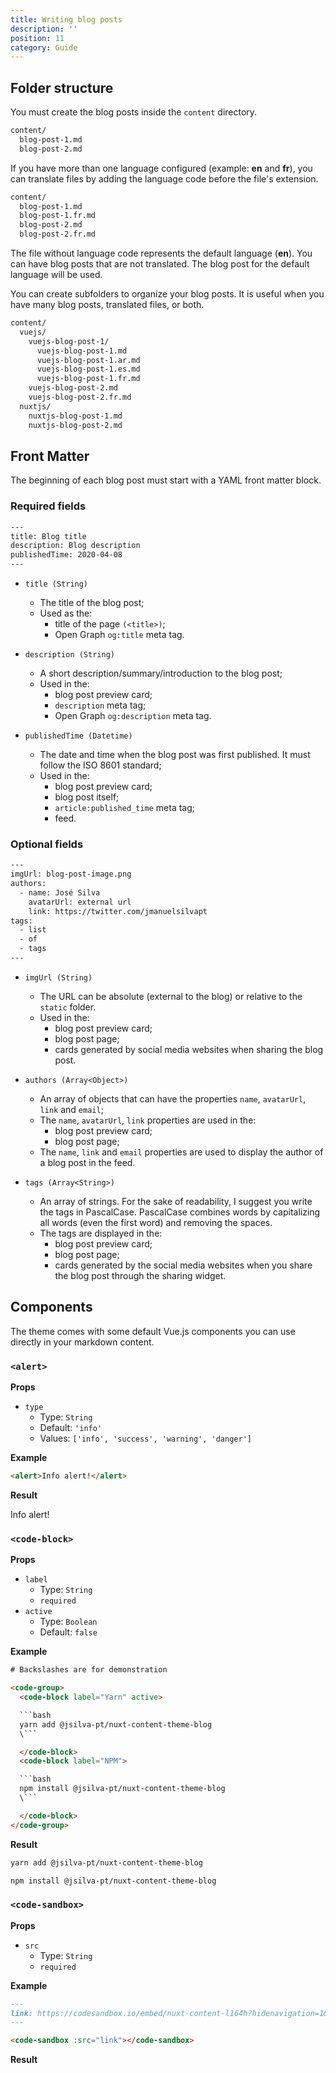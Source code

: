 ```yaml
---
title: Writing blog posts
description: ''
position: 11
category: Guide
---
```


## Folder structure

You must create the blog posts inside the `content` directory.

```bash
content/
  blog-post-1.md
  blog-post-2.md
```

If you have more than one language configured (example: **en** and **fr**), you can translate files by adding the language code before the file's extension.

```bash
content/
  blog-post-1.md
  blog-post-1.fr.md
  blog-post-2.md
  blog-post-2.fr.md
```

The file without language code represents the default language (**en**). You can have blog posts that are not translated. The blog post for the default language will be used.

You can create subfolders to organize your blog posts. It is useful when you have many blog posts, translated files, or both.

```bash
content/
  vuejs/
    vuejs-blog-post-1/
      vuejs-blog-post-1.md
      vuejs-blog-post-1.ar.md
      vuejs-blog-post-1.es.md
      vuejs-blog-post-1.fr.md
    vuejs-blog-post-2.md
    vuejs-blog-post-2.fr.md
  nuxtjs/
    nuxtjs-blog-post-1.md
    nuxtjs-blog-post-2.md
```



## Front Matter

The beginning of each blog post must start with a YAML front matter block.

### Required fields

```bash
---
title: Blog title
description: Blog description
publishedTime: 2020-04-08
---
```

- `title (String)`
  - The title of the blog post;
  - Used as the:
    - title of the page `(<title>)`;
    - Open Graph `og:title` meta tag.

- `description (String)`
  - A short description/summary/introduction to the blog post;
  - Used in the:
    - blog post preview card;
    - `description` meta tag;
    -  Open Graph `og:description` meta tag.

- `publishedTime (Datetime)`
  - The date and time when the blog post was first published. It must follow the ISO 8601 standard;
  - Used in the:
    - blog post preview card;
    - blog post itself;
    - `article:published_time` meta tag;
    - feed.  

### Optional fields

```bash
---
imgUrl: blog-post-image.png
authors:
  - name: José Silva
    avatarUrl: external url
    link: https://twitter.com/jmanuelsilvapt
tags:
  - list
  - of
  - tags
---
```

- `imgUrl (String)`
  - The URL can be absolute (external to the blog) or relative to the `static` folder.
  - Used in the:
    - blog post preview card;
    - blog post page;
    - cards generated by social media websites when sharing the blog post.

- `authors (Array<Object>)`
  - An array of objects that can have the properties `name`, `avatarUrl`, `link` and `email`;
  - The `name`, `avatarUrl`, `link` properties are used in the:
    - blog post preview card;
    - blog post page;
  - The `name`, `link` and `email` properties are used to display the author of a blog post in the feed.

- `tags (Array<String>)`
  - An array of strings. For the sake of readability,  I suggest you write the tags in PascalCase. PascalCase combines words by capitalizing all words (even the first word) and removing the spaces.
  - The tags are displayed in the:
    - blog post preview card;
    - blog post page;
    - cards generated by the social media websites when you share the blog post through the sharing widget.

## Components

The theme comes with some default Vue.js components you can use directly in your markdown content.

### `<alert>`

**Props**

- `type`
  - Type: `String`
  - Default: `'info'`
  - Values: `['info', 'success', 'warning', 'danger']`

**Example**

```md
<alert>Info alert!</alert>
```

**Result**

<alert>Info alert!</alert>

### `<code-block>`

**Props**

- `label`
  - Type: `String`
  - `required`
- `active`
  - Type: `Boolean`
  - Default: `false`

**Example**

```html
# Backslashes are for demonstration

<code-group>
  <code-block label="Yarn" active>

  ```bash
  yarn add @jsilva-pt/nuxt-content-theme-blog
  \```

  </code-block>
  <code-block label="NPM">

  ```bash
  npm install @jsilva-pt/nuxt-content-theme-blog
  \```

  </code-block>
</code-group>
```

**Result**

<code-group>
  <code-block label="Yarn" active>

  ```bash
  yarn add @jsilva-pt/nuxt-content-theme-blog
  ```

  </code-block>
  <code-block label="NPM">

  ```bash
  npm install @jsilva-pt/nuxt-content-theme-blog
  ```

  </code-block>
</code-group>

### `<code-sandbox>`

**Props**

- `src`
  - Type: `String`
  - `required`

**Example**

```md
---
link: https://codesandbox.io/embed/nuxt-content-l164h?hidenavigation=1&theme=dark
---

<code-sandbox :src="link"></code-sandbox>
```

**Result**

<code-sandbox src="https://codesandbox.io/embed/nuxt-content-l164h?hidenavigation=1&theme=dark"></code-sandbox>

